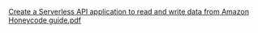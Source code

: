 [Create a Serverless API application to read and write data from Amazon Honeycode guide.pdf](https://github.com/KristopherGant/Export-HoneyCode-data/files/7651219/Create.a.Serverless.API.application.to.read.and.write.data.from.Amazon.Honeycode.guide.pdf)
